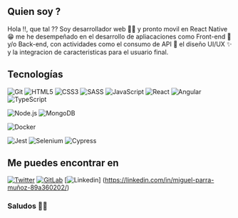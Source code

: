 ## Quien soy ?

Hola !!, que tal ??
Soy desarrollador web 👨‍💻 y pronto movil en React Native 😁 me he desempeñado en el desarrollo de apliacaciones como Front-end 🌌 y/o Back-end, con actividades como el consumo de API 🍪 el diseño UI/UX ✨ y la integracion de caracteristicas para el usuario final.

## Tecnologías
![Git](https://img.shields.io/badge/-Git-F05032?style=plastic&logo=git&logoColor=white)
![HTML5](https://img.shields.io/badge/-HTML5-E34F26?style=plastic&logo=html5&logoColor=white)
![CSS3](https://img.shields.io/badge/-CSS3-1572B6?style=plastic&logo=css3&logoColor=white)
![SASS](https://img.shields.io/badge/-SASS-CC6699?style=plastic&logo=sass&logoColor=white)
![JavaScript](https://img.shields.io/badge/-JavaScript-F7DF1E?style=plastic&logo=JavaScript&logoColor=black)
![React](https://img.shields.io/badge/-React-61DAFB?style=plastic&logo=react&logoColor=white)
![Angular](https://img.shields.io/badge/-Angular-DD0031?style=plastic&logo=angular)
![TypeScript](https://img.shields.io/badge/-TypeScript-3178C6?style=plastic&logo=TypeScript&logoColor=white)

![Node.js](https://img.shields.io/badge/-Node.js-339933?style=plastic&logo=node.js&logoColor=white)
![MongoDB](https://img.shields.io/badge/-MongoDB-47A248?style=plastic&logo=MongoDB&logoColor=white)

![Docker](https://img.shields.io/badge/-Docker-2496ED?style=plastic&logo=docker&logoColor=white)

![Jest](https://img.shields.io/badge/-Jest-C21325?style=plastic&logo=Jest&logoColor=white)
![Selenium](https://img.shields.io/badge/-Selenium-C51928?style=plastic&logo=Selenium&logoColor=white)
![Cypress](https://img.shields.io/badge/-Cypress-17202C?style=plastic&logo=Cypress&logoColor=white)

## Me puedes encontrar en
[![Twitter](https://img.shields.io/badge/-Twitter-1DA1F2?style=plastic&logo=Twitter&logoColor=white&link=https://twitter.com/Ari_Reinventada)](https://twitter.com/JMiguelPM)
[![GitLab](https://img.shields.io/badge/-GitLab-0077B5?style=plastic&logo=GitLab&logoColor=white&link=https://https://gitlab.com/pmjm0990/)](https://gitlab.com/pmjm0990/)
[![Linkedin](https://img.shields.io/badge/-Linkedin-0077B5?style=plastic&logo=Linkedin&logoColor=white&link=https://https://linkedin.com/in/miguel-parra-muñoz-89a360202/)]
(https://linkedin.com/in/miguel-parra-muñoz-89a360202/)
### Saludos 👋😄
